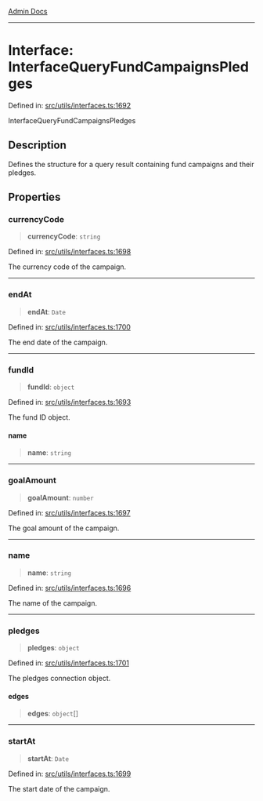 [Admin Docs](/)

***

# Interface: InterfaceQueryFundCampaignsPledges

Defined in: [src/utils/interfaces.ts:1692](https://github.com/PalisadoesFoundation/talawa-admin/blob/main/src/utils/interfaces.ts#L1692)

InterfaceQueryFundCampaignsPledges

## Description

Defines the structure for a query result containing fund campaigns and their pledges.

## Properties

### currencyCode

> **currencyCode**: `string`

Defined in: [src/utils/interfaces.ts:1698](https://github.com/PalisadoesFoundation/talawa-admin/blob/main/src/utils/interfaces.ts#L1698)

The currency code of the campaign.

***

### endAt

> **endAt**: `Date`

Defined in: [src/utils/interfaces.ts:1700](https://github.com/PalisadoesFoundation/talawa-admin/blob/main/src/utils/interfaces.ts#L1700)

The end date of the campaign.

***

### fundId

> **fundId**: `object`

Defined in: [src/utils/interfaces.ts:1693](https://github.com/PalisadoesFoundation/talawa-admin/blob/main/src/utils/interfaces.ts#L1693)

The fund ID object.

#### name

> **name**: `string`

***

### goalAmount

> **goalAmount**: `number`

Defined in: [src/utils/interfaces.ts:1697](https://github.com/PalisadoesFoundation/talawa-admin/blob/main/src/utils/interfaces.ts#L1697)

The goal amount of the campaign.

***

### name

> **name**: `string`

Defined in: [src/utils/interfaces.ts:1696](https://github.com/PalisadoesFoundation/talawa-admin/blob/main/src/utils/interfaces.ts#L1696)

The name of the campaign.

***

### pledges

> **pledges**: `object`

Defined in: [src/utils/interfaces.ts:1701](https://github.com/PalisadoesFoundation/talawa-admin/blob/main/src/utils/interfaces.ts#L1701)

The pledges connection object.

#### edges

> **edges**: `object`[]

***

### startAt

> **startAt**: `Date`

Defined in: [src/utils/interfaces.ts:1699](https://github.com/PalisadoesFoundation/talawa-admin/blob/main/src/utils/interfaces.ts#L1699)

The start date of the campaign.
